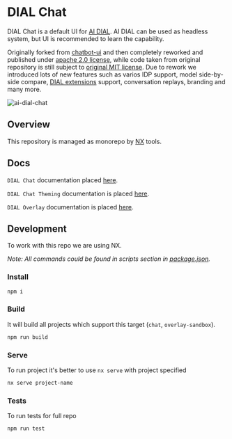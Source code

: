 # DIAL Chat

DIAL Chat is a default UI for [AI DIAL](https://epam-rail.com). AI DIAL can be used as headless system, but UI is recommended to learn the capability.

Originally forked from [chatbot-ui](https://github.com/mckaywrigley/chatbot-ui) and then completely reworked and published under [apache 2.0 license](./LICENSE), while code taken from original repository is still subject to [original MIT license](./license-original). Due to rework we introduced lots of new features such as varios IDP support, model side-by-side compare, [DIAL extensions](https://epam-rail.com/extension-framework) support, conversation replays, branding and many more.

![ai-dial-chat](./docs/ai-dial-chat.png)

## Overview

This repository is managed as monorepo by [NX](https://nx.dev/) tools.

## Docs

`DIAL Chat` documentation placed [here](./apps/chat/README.md).

`DIAL Chat Theming` documentation is placed [here](./docs/THEME-CUSTOMIZATION.md).

`DIAL Overlay` documentation is placed [here](./docs/OVERLAY.md).

## Development

To work with this repo we are using NX.

_Note: All commands could be found in scripts section in [package.json](./package.json)._

### Install

```bash
npm i
```

### Build

It will build all projects which support this target (`chat`, `overlay-sandbox`).

```bash
npm run build
```

### Serve

To run project it's better to use `nx serve` with project specified

```bash
nx serve project-name
```

### Tests

To run tests for full repo

```bash
npm run test
```
